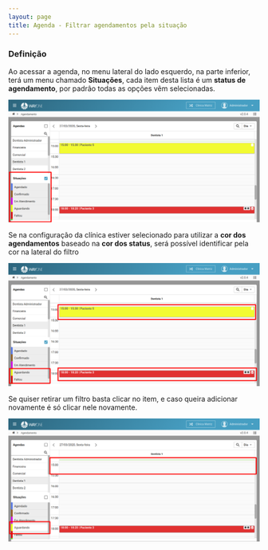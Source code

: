 ```yaml
---
layout: page
title: Agenda - Filtrar agendamentos pela situação
---
```


### Definição

Ao acessar a agenda, no menu lateral do lado esquerdo, na parte inferior, terá um menu chamado **Situações**, cada item desta lista é um **status de agendamento**, por padrâo todas as opções vêm selecionadas.

<p align="center">
  <img alt="Tipos de agendamento" src="/pages/agenda/filtrar-agendamentos-pela-situacao/menu_status.png" width="800">
</p>

Se na configuração da clínica estiver selecionado para utilizar a **cor dos agendamentos** baseado na **cor dos status**, será possível identificar pela cor na lateral do filtro

<p align="center">
  <img alt="Tipos de agendamento" src="/pages/agenda/filtrar-agendamentos-pela-situacao/cor_status_agendamento.png" width="800">
</p>

Se quiser retirar um filtro basta clicar no item, e caso queira adicionar novamente é só clicar nele novamente.

<p align="center">
  <img alt="Tipos de agendamento" src="/pages/agenda/filtrar-agendamentos-pela-situacao/agendamento_filtrado.png" width="800">
</p>
